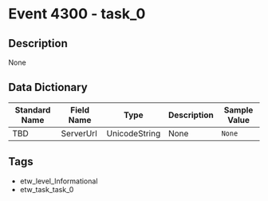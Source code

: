 # Event 4300 - task_0

## Description
None

## Data Dictionary
|Standard Name|Field Name|Type|Description|Sample Value|
|---|---|---|---|---|
|TBD|ServerUrl|UnicodeString|None|`None`|

## Tags
* etw_level_Informational
* etw_task_task_0